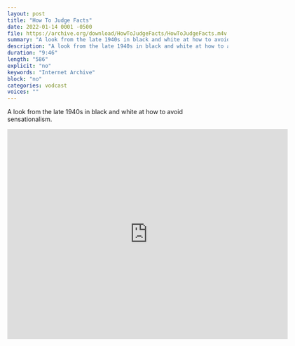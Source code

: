```yaml
---
layout: post
title: "How To Judge Facts"
date: 2022-01-14 0001 -0500
file: https://archive.org/download/HowToJudgeFacts/HowToJudgeFacts.m4v
summary: "A look from the late 1940s in black and white at how to avoid sensationalism."
description: "A look from the late 1940s in black and white at how to avoid sensationalism."
duration: "9:46"
length: "586"
explicit: "no" 
keywords: "Internet Archive"
block: "no" 
categories: vodcast
voices: ""
---
```


A look from the late 1940s in black and white at how to avoid sensationalism.

<iframe src="https://archive.org/embed/HowToJudgeFacts" width="640" height="480" frameborder="0" webkitallowfullscreen="true" mozallowfullscreen="true" allowfullscreen></iframe>
